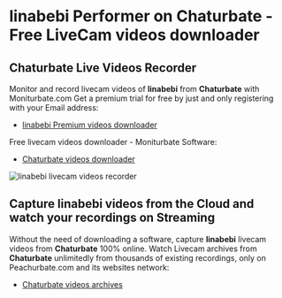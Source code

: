 # linabebi Performer on Chaturbate - Free LiveCam videos downloader

## Chaturbate Live Videos Recorder

Monitor and record livecam videos of **linabebi** from **Chaturbate** with Moniturbate.com
Get a premium trial for free by just and only registering with your Email address:
* [linabebi Premium videos downloader](https://moniturbate.com/request-demo-licence-key.html)

Free livecam videos downloader - Moniturbate Software:
* [Chaturbate videos downloader](https://moniturbate.com/moniturbate-download-software.html)

![linabebi livecam videos recorder](https://peachurnet.com/templates/moniturbate-software.png)


## Capture linabebi videos from the Cloud and watch your recordings on Streaming

Without the need of downloading a software, capture **linabebi** livecam videos from **Chaturbate** 100% online.
Watch Livecam archives from **Chaturbate** unlimitedly from thousands of existing recordings, only on Peachurbate.com and its websites network:
* [Chaturbate videos archives](https://peachurnet.com/)